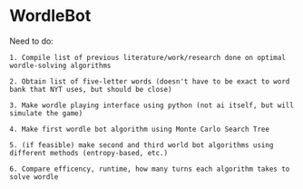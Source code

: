 # WordleBot
Need to do: 

    1. Compile list of previous literature/work/research done on optimal wordle-solving algorithms
    
    2. Obtain list of five-letter words (doesn't have to be exact to word bank that NYT uses, but should be close)
    
    3. Make wordle playing interface using python (not ai itself, but will simulate the game)
    
    4. Make first wordle bot algorithm using Monte Carlo Search Tree 
    
    5. (if feasible) make second and third world bot algorithms using different methods (entropy-based, etc.)
    
    6. Compare efficency, runtime, how many turns each algorithm takes to solve wordle
